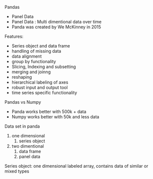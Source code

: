 Pandas

*  Panel Data
* Panel Data : Multi dimentional data over time
* Panda was created by We McKinney in 2015

Features:

* Series object and data frame
* handling of missing data
* data alignment
* group by functionality
* Slicing, Indexing and subsetting
* merging and joinng
* reshaping
* hierarchical labeling of axes
* robust input and output tool
* time series specific functionality

Pandas vs Numpy

* Panda works better with 500k + data
* Numpy works better with 50k and less data

Data set in panda

1. one dimensional
   1. series object
2. two dimentional
   1. data frame
   2. panel data

Series object: one dimensional labeled array, contains data of similar or mixed types